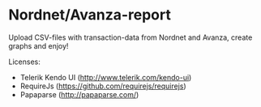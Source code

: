 # Nordnet/Avanza-report

Upload CSV-files with transaction-data from Nordnet and Avanza, create
graphs and enjoy!

Licenses: 
* Telerik Kendo UI (http://www.telerik.com/kendo-ui)
* RequireJs (https://github.com/requirejs/requirejs)
* Papaparse (http://papaparse.com/)
